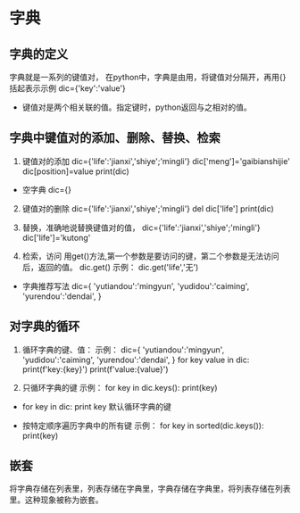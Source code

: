 # 字典
## 字典的定义
字典就是一系列的键值对，
在python中，字典是由用，将键值对分隔开，再用{}括起表示示例
dic={'key':'value'}
* 键值对是两个相关联的值。指定键时，python返回与之相对的值。

## 字典中键值对的添加、删除、替换、检索
1. 键值对的添加
    dic={'life':'jianxi','shiye';'mingli'}
    dic['meng']='gaibianshijie'
    dic[position]=value
    print(dic)

* 空字典
    dic={}

2. 键值对的删除
    dic={'life':'jianxi','shiye';'mingli'}
    del dic['life']
    print(dic)

3. 替换，准确地说替换键值对的值，
    dic={'life':'jianxi','shiye';'mingli'}
    dic['life']='kutong'

4. 检索，访问
    用get()方法,第一个参数是要访问的键，第二个参数是无法访问后，返回的值。
    dic.get()
    示例：
        dic.get('life','无')

* 字典推荐写法
    dic={
        'yutiandou':'mingyun',
        'yudidou':'caiming',
        'yurendou':'dendai',
        }

## 对字典的循环
1. 循环字典的键、值：
示例：
    dic={
    'yutiandou':'mingyun',
    'yudidou':'caiming',
    'yurendou':'dendai',
    }
    for key value in dic:
        print(f'key:{key}')
        print(f'value:{value}')

2. 只循环字典的键
示例：
    for key in dic.keys():
        print(key)

* for key in dic:
    print key
    默认循环字典的键

* 按特定顺序遍历字典中的所有键
示例：
    for key in sorted(dic.keys()):
        print(key)

## 嵌套
将字典存储在列表里，列表存储在字典里，字典存储在字典里，将列表存储在列表里。这种现象被称为嵌套。
